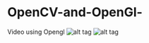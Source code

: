 # OpenCV-and-OpenGl-
Video using Opengl
![alt tag](http://imgur.com/a/zq3eB.jpg)
![alt tag](http://imgur.com/iPOCtx7.jpg)
